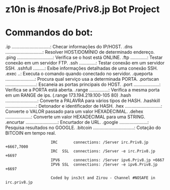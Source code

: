 # z10n is #nosafe/Priv8.jp Bot Project 

# Commandos do bot:

.ip <host> ..............................: Checar informações do IP/HOST.
.dns <host> .............................: Resolver HOST/DOMÍNIO de determinado endereço.
.ping <host> ............................: Verifica se o host está ONLINE.
.ftp <host> <login> <senha> .............: Testar conexão em um servidor FTP.
.ssh <host> <login> <senha> .............: Testar conexão em um servidor SSH.
.sshfull <host> <login> <senha> .........: Exibe informações detalhadas de uma conexão SSH.
.exec <host> <login> <senha> <comando> ..: Executa o comando quando conectado no servidor.
.queporta <porta> .......................: Procura qual serviço usa a determinada PORTA.
.portscan <host> ........................: Escaneia as portas principais do HOST.
.port <host> <porta> ....................: Verifica se a PORTA está aberta.
.range <ip-range> <porta> ...............: Verifica a mesma porta em um RANGE de ips. (.range 173.194.219.100-105 80)
.hash <palavra> .........................: Converte a PALAVRA para vários tipos de HASH.
.hashkill <hash> ........................: Detonador e identificador de HASH.
.hex <valor> ............................: Converte o VALOR passado para um valor HEXADECIMAL.
.dehex <hexadecimal> ....................: Converte um valor HEXADECIMAL para uma STRING.
.encurtar <url> .........................: Encurtador de URL.
.google <pesquisa> ......................: Pesquisa resultados no GOOGLE.
.bitcoin ................................: Cotação do BITCOIN em tempo real.


                        IRC       connections: /Server irc.Priv8.jp +6667,7000
                        IRC  SSL  connections: /Server -e irc.Priv8.jp +6697
                        IPV6      connections: /Server ipv6.Priv8.jp +6667
                        IPV6 SSL  connections: /Server -e ipv6.Priv8.jp +6697
                        
                        Coded by ins3ct and Zirou - Channel #NOSAFE in irc.priv8.jp
